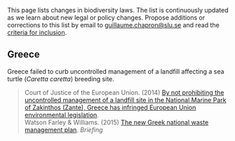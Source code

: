 This page lists changes in biodiversity laws. The list is continuously updated as we learn about new legal or policy changes. Propose additions or corrections to this list by email to <guillaume.chapron@slu.se> and read the [criteria for inclusion](https://github.com/gchapron/LegalBoundaries/blob/master/README.md).

Greece
----

Greece failed to curb uncontrolled management of a landfill affecting a sea turtle (*Caretta caretta*) breeding site.

> Court of Justice of the European Union. (2014) [By not prohibiting the uncontrolled management of a landfill site in the National Marine Park of Zakinthos (Zante), Greece has infringed European Union environmental legislation](http://curia.europa.eu/jcms/upload/docs/application/pdf/2014-07/cp140104en.pdf).  
> Watson Farley & Williams. (2015) [The new Greek national waste
>         management plan](http://www.wfw.com/wp-content/uploads/2015/09/Greece-National-Waste-Management-Plan-September-2015.pdf). *Briefing*